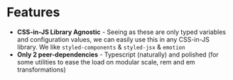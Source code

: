 # Features

- **CSS-in-JS Library Agnostic** - Seeing as these are only typed variables and configuration values, we can easily use this in any CSS-in-JS library. We like `styled-components` & `styled-jsx` & `emotion`
- **Only 2 peer-dependencies** - Typescript (naturally) and polished (for some utilities to ease the load on modular scale, rem and em transformations)
